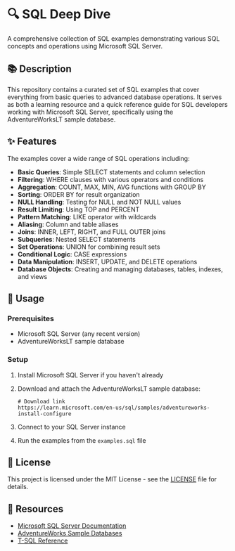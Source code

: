 # 🔍 SQL Deep Dive

A comprehensive collection of SQL examples demonstrating various SQL concepts and operations using Microsoft SQL Server.

## 📚 Description

This repository contains a curated set of SQL examples that cover everything from basic queries to advanced database operations. It serves as both a learning resource and a quick reference guide for SQL developers working with Microsoft SQL Server, specifically using the AdventureWorksLT sample database.

## ✨ Features

The examples cover a wide range of SQL operations including:

- **Basic Queries**: Simple SELECT statements and column selection
- **Filtering**: WHERE clauses with various operators and conditions
- **Aggregation**: COUNT, MAX, MIN, AVG functions with GROUP BY
- **Sorting**: ORDER BY for result organization
- **NULL Handling**: Testing for NULL and NOT NULL values
- **Result Limiting**: Using TOP and PERCENT
- **Pattern Matching**: LIKE operator with wildcards
- **Aliasing**: Column and table aliases
- **Joins**: INNER, LEFT, RIGHT, and FULL OUTER joins
- **Subqueries**: Nested SELECT statements
- **Set Operations**: UNION for combining result sets
- **Conditional Logic**: CASE expressions
- **Data Manipulation**: INSERT, UPDATE, and DELETE operations
- **Database Objects**: Creating and managing databases, tables, indexes, and views

## 🚀 Usage

### Prerequisites

- Microsoft SQL Server (any recent version)
- AdventureWorksLT sample database

### Setup

1. Install Microsoft SQL Server if you haven't already
2. Download and attach the AdventureWorksLT sample database:
   ```
   # Download link
   https://learn.microsoft.com/en-us/sql/samples/adventureworks-install-configure
   ```

3. Connect to your SQL Server instance
4. Run the examples from the `examples.sql` file

## 📝 License

This project is licensed under the MIT License - see the [LICENSE](LICENSE) file for details.

## 🔗 Resources

- [Microsoft SQL Server Documentation](https://docs.microsoft.com/en-us/sql/sql-server/)
- [AdventureWorks Sample Databases](https://learn.microsoft.com/en-us/sql/samples/adventureworks-install-configure)
- [T-SQL Reference](https://docs.microsoft.com/en-us/sql/t-sql/language-reference)

